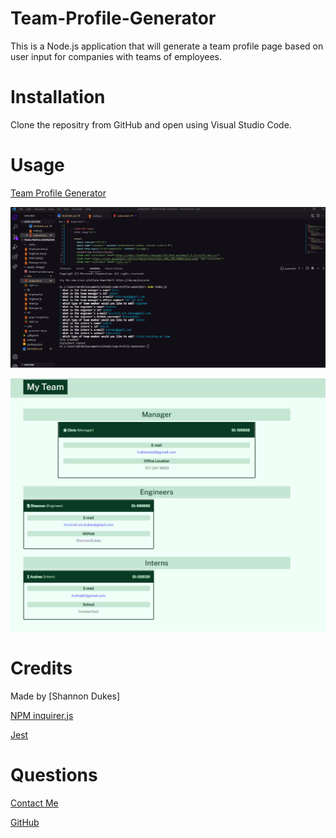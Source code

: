 # Team-Profile-Generator

This is a Node.js application that will generate a team profile page based on user input for companies with teams of employees.

# Installation

Clone the repositry from GitHub and open using Visual Studio Code.

# Usage
[Team Profile Generator](https://drive.google.com/drive/u/0/folders/1BFyOYVbmI6g4ioolz2Lb27LfGqZ3lHMC)

![Coding Image](./assets/images/entry-screenshot.png)

![Finished Product](./assets/images/finshed-product.png)

# Credits

Made by [Shannon Dukes]

[NPM inquirer.js](https://www.npmjs.com/package/inquirer)

[Jest](https://jestjs.io/)

# Questions

[Contact Me](mrs.knit.wit.dukes@gmail.com)

[GitHub](https://github.com/ShannonDukes)